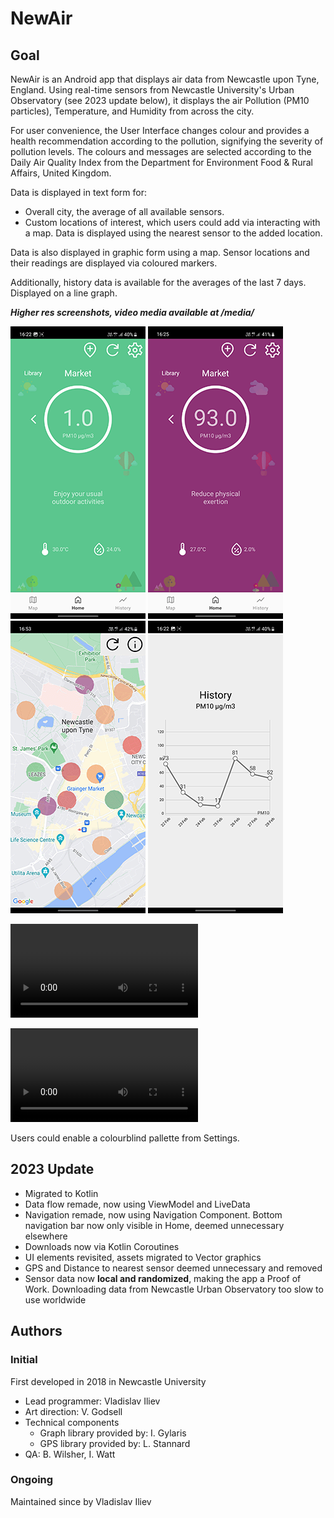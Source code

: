 # NewAir
## Goal
NewAir is an Android app that displays air data from Newcastle upon
Tyne, England. Using real-time sensors from Newcastle University's
Urban Observatory (see 2023 update below), it displays the air Pollution
(PM10 particles), Temperature, and Humidity from across the city.

For user convenience, the User Interface changes colour and provides a health
recommendation according to the pollution, signifying the severity
of pollution levels. The colours and messages are selected according to the 
Daily Air Quality Index from the Department for Environment Food & 
Rural Affairs, United Kingdom.

Data is displayed in text form for:
* Overall city, the average of all available sensors.
* Custom locations of interest, which users could add via interacting with 
a map. Data is displayed using the nearest sensor to the added location.

Data is also displayed in graphic form using a map. Sensor 
locations and their readings are displayed via coloured markers.

Additionally, history data is available for the averages of the last 7 days.
Displayed on a line graph.

_**Higher res screenshots, video media available at /media/**_

![Screenshot of Home, Light Pollution](/media/screenshots/mini/green.png) 
![Screenshot of Home, Heavy Pollution](/media/screenshots/mini/purp.png) 
![Screenshot of Map](/media/screenshots/mini/map.png) 
![Screenshot of Graph](/media/screenshots/mini/graph.png) 

![Video of Home available at /media/recordings/](/media/recordings/home.mp4)

![Video of adding custom location available at /media/recordings/](/media/recordings/add_location.mp4)

Users could enable a colourblind pallette from Settings.

## 2023 Update
* Migrated to Kotlin
* Data flow remade, now using ViewModel and LiveData
* Navigation remade, now using Navigation Component. Bottom navigation bar
now only visible in Home, deemed unnecessary elsewhere
* Downloads now via Kotlin Coroutines
* UI elements revisited, assets migrated to Vector graphics
* GPS and Distance to nearest sensor deemed unnecessary and removed
* Sensor data now **local and randomized**, making the app a Proof of Work.
Downloading data from Newcastle Urban Observatory too slow to use worldwide

## Authors
### Initial
First developed in 2018 in Newcastle University

* Lead programmer: Vladislav Iliev
* Art direction: V. Godsell
* Technical components
	* Graph library provided by: I. Gylaris
	* GPS library provided by: L. Stannard
* QA: B. Wilsher, I. Watt

### Ongoing
Maintained since by Vladislav Iliev

